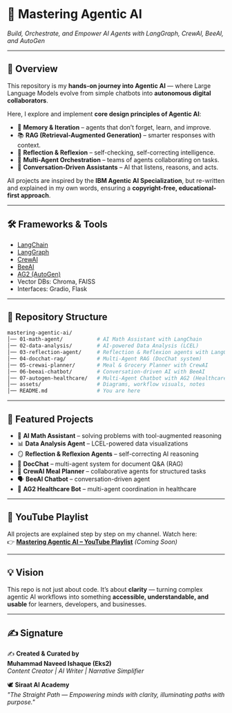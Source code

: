 # 🤖 Mastering Agentic AI  
*Build, Orchestrate, and Empower AI Agents with LangGraph, CrewAI, BeeAI, and AutoGen*

---

## 🌟 Overview  
This repository is my **hands-on journey into Agentic AI** — where Large Language Models evolve from simple chatbots into **autonomous digital collaborators**.  

Here, I explore and implement **core design principles of Agentic AI**:  
- 🧠 **Memory & Iteration** – agents that don’t forget, learn, and improve.  
- 📚 **RAG (Retrieval-Augmented Generation)** – smarter responses with context.  
- 🔄 **Reflection & Reflexion** – self-checking, self-correcting intelligence.  
- 🤝 **Multi-Agent Orchestration** – teams of agents collaborating on tasks.  
- 💬 **Conversation-Driven Assistants** – AI that listens, reasons, and acts.  

All projects are inspired by the **IBM Agentic AI Specialization**, but re-written and explained in my own words, ensuring a **copyright-free, educational-first approach**.  

---

## 🛠️ Frameworks & Tools
- [LangChain](https://www.langchain.com/)  
- [LangGraph](https://www.langchain.com/langgraph)  
- [CrewAI](https://www.crewai.com/)  
- [BeeAI](https://beeai.dev/)  
- [AG2 (AutoGen)](https://microsoft.github.io/autogen/)  
- Vector DBs: Chroma, FAISS  
- Interfaces: Gradio, Flask  

---

## 📂 Repository Structure
```bash
mastering-agentic-ai/
│── 01-math-agent/           # AI Math Assistant with LangChain
│── 02-data-analysis/        # AI-powered Data Analysis (LCEL)
│── 03-reflection-agent/     # Reflection & Reflexion agents with LangGraph
│── 04-docchat-rag/          # Multi-Agent RAG (DocChat system)
│── 05-crewai-planner/       # Meal & Grocery Planner with CrewAI
│── 06-beeai-chatbot/        # Conversation-driven AI with BeeAI
│── 07-autogen-healthcare/   # Multi-Agent Chatbot with AG2 (Healthcare demo)
│── assets/                  # Diagrams, workflow visuals, notes
│── README.md                # You are here
```

---

## 🚀 Featured Projects
- 🔢 **AI Math Assistant** – solving problems with tool-augmented reasoning  
- 📊 **Data Analysis Agent** – LCEL-powered data visualizations  
- 🪞 **Reflection & Reflexion Agents** – self-correcting AI reasoning  
- 📄 **DocChat** – multi-agent system for document Q&A (RAG)  
- 🛒 **CrewAI Meal Planner** – collaborative agents for structured tasks  
- 🗣️ **BeeAI Chatbot** – conversation-driven agent  
- 🏥 **AG2 Healthcare Bot** – multi-agent coordination in healthcare  

---

## 🎥 YouTube Playlist  
All projects are explained step by step on my channel. Watch here:  
👉 [**Mastering Agentic AI – YouTube Playlist**](https://youtube.com/) *(Coming Soon)*  

---

## 💡 Vision  
This repo is not just about code. It’s about **clarity** — turning complex agentic AI workflows into something **accessible, understandable, and usable** for learners, developers, and businesses.  

---

## ✍️ Signature
✍️ **Created & Curated by**  
**Muhammad Naveed Ishaque (Eks2)**  
*Content Creator | AI Writer | Narrative Simplifier*  

🕊️ **Siraat AI Academy**  
*"The Straight Path — Empowering minds with clarity, illuminating paths with purpose."*  

